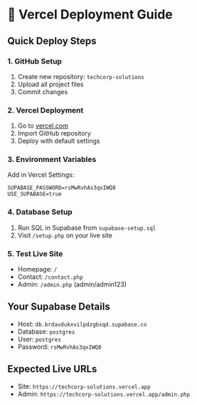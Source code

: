 # 🚀 Vercel Deployment Guide

## Quick Deploy Steps

### 1. GitHub Setup

1. Create new repository: `techcorp-solutions`
2. Upload all project files
3. Commit changes

### 2. Vercel Deployment

1. Go to [vercel.com](https://vercel.com)
2. Import GitHub repository
3. Deploy with default settings

### 3. Environment Variables

Add in Vercel Settings:

```
SUPABASE_PASSWORD=rsMwRvhAs3qxIWQ8
USE_SUPABASE=true
```

### 4. Database Setup

1. Run SQL in Supabase from `supabase-setup.sql`
2. Visit `/setup.php` on your live site

### 5. Test Live Site

- Homepage: `/`
- Contact: `/contact.php`
- Admin: `/admin.php` (admin/admin123)

## Your Supabase Details

- Host: `db.brdavdukxvilpdzgbsqd.supabase.co`
- Database: `postgres`
- User: `postgres`
- Password: `rsMwRvhAs3qxIWQ8`

## Expected Live URLs

- Site: `https://techcorp-solutions.vercel.app`
- Admin: `https://techcorp-solutions.vercel.app/admin.php`
